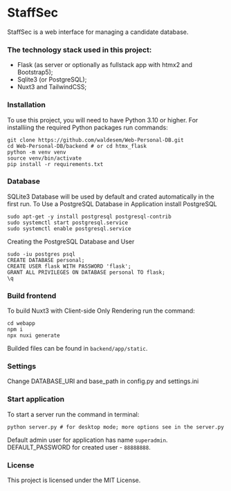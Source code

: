 # StaffSec

StaffSec is a web interface for managing a candidate database.

### The technology stack used in this project:

- Flask (as server or optionally as fullstack app with htmx2 and Bootstrap5);
- Sqlite3 (or PostgreSQL);
- Nuxt3 and TailwindCSS;

### Installation

To use this project, you will need to have Python 3.10 or higher.
For installiing the required Python packages run commands:
```
git clone https://github.com/waldesem/Web-Personal-DB.git
cd Web-Personal-DB/backend # or cd htmx_flask 
python -m venv venv
source venv/bin/activate
pip install -r requirements.txt
```

### Database

SQLite3 Database will be used by default and crated automatically in the first run.
To Use a PostgreSQL Database in Application install PostgreSQL
```
sudo apt-get -y install postgresql postgresql-contrib
sudo systemctl start postgresql.service
sudo systemctl enable postgresql.service
```
Creating the PostgreSQL Database and User
```
sudo -iu postgres psql
CREATE DATABASE personal;
CREATE USER flask WITH PASSWORD 'flask';
GRANT ALL PRIVILEGES ON DATABASE personal TO flask;
\q
```

### Build frontend

To build Nuxt3 with Client-side Only Rendering run the command:
```
cd webapp
npm i
npx nuxi generate
```
Builded files can be found in `backend/app/static`.

### Settings

Change DATABASE_URI and base_path in config.py and settings.ini

### Start application

To start a server run the command in terminal:
```
python server.py # for desktop mode; more options see in the server.py
```
Default admin user for application has name `superadmin`.
DEFAULT_PASSWORD for created user - `88888888`.

### License

This project is licensed under the MIT License.
